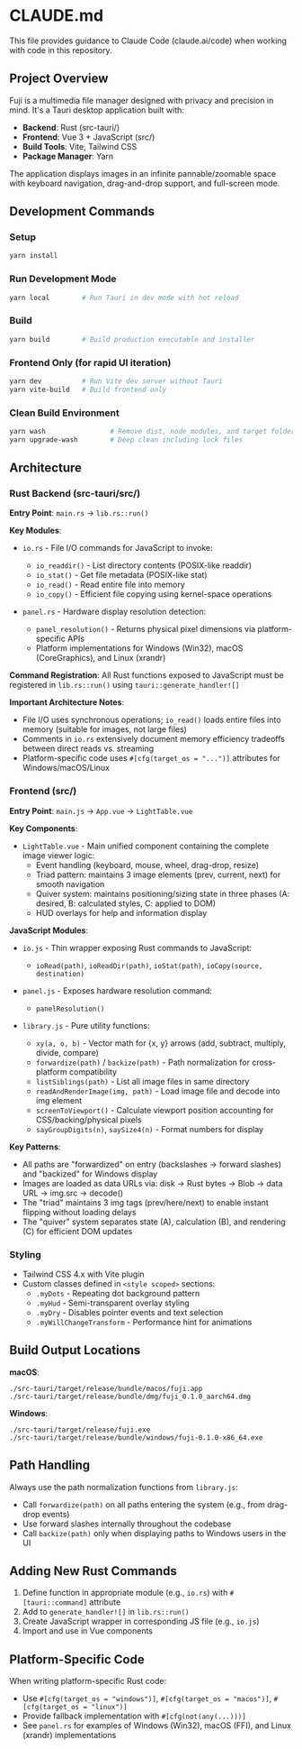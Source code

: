 # CLAUDE.md

This file provides guidance to Claude Code (claude.ai/code) when working with code in this repository.

## Project Overview

Fuji is a multimedia file manager designed with privacy and precision in mind. It's a Tauri desktop application built with:
- **Backend**: Rust (src-tauri/)
- **Frontend**: Vue 3 + JavaScript (src/)
- **Build Tools**: Vite, Tailwind CSS
- **Package Manager**: Yarn

The application displays images in an infinite pannable/zoomable space with keyboard navigation, drag-and-drop support, and full-screen mode.

## Development Commands

### Setup
```bash
yarn install
```

### Run Development Mode
```bash
yarn local        # Run Tauri in dev mode with hot reload
```

### Build
```bash
yarn build        # Build production executable and installer
```

### Frontend Only (for rapid UI iteration)
```bash
yarn dev          # Run Vite dev server without Tauri
yarn vite-build   # Build frontend only
```

### Clean Build Environment
```bash
yarn wash                # Remove dist, node_modules, and target folders
yarn upgrade-wash        # Deep clean including lock files
```

## Architecture

### Rust Backend (src-tauri/src/)

**Entry Point**: `main.rs` → `lib.rs::run()`

**Key Modules**:
- `io.rs` - File I/O commands for JavaScript to invoke:
  - `io_readdir()` - List directory contents (POSIX-like readdir)
  - `io_stat()` - Get file metadata (POSIX-like stat)
  - `io_read()` - Read entire file into memory
  - `io_copy()` - Efficient file copying using kernel-space operations

- `panel.rs` - Hardware display resolution detection:
  - `panel_resolution()` - Returns physical pixel dimensions via platform-specific APIs
  - Platform implementations for Windows (Win32), macOS (CoreGraphics), and Linux (xrandr)

**Command Registration**: All Rust functions exposed to JavaScript must be registered in `lib.rs::run()` using `tauri::generate_handler![]`

**Important Architecture Notes**:
- File I/O uses synchronous operations; `io_read()` loads entire files into memory (suitable for images, not large files)
- Comments in `io.rs` extensively document memory efficiency tradeoffs between direct reads vs. streaming
- Platform-specific code uses `#[cfg(target_os = "...")]` attributes for Windows/macOS/Linux

### Frontend (src/)

**Entry Point**: `main.js` → `App.vue` → `LightTable.vue`

**Key Components**:
- `LightTable.vue` - Main unified component containing the complete image viewer logic:
  - Event handling (keyboard, mouse, wheel, drag-drop, resize)
  - Triad pattern: maintains 3 image elements (prev, current, next) for smooth navigation
  - Quiver system: maintains positioning/sizing state in three phases (A: desired, B: calculated styles, C: applied to DOM)
  - HUD overlays for help and information display

**JavaScript Modules**:
- `io.js` - Thin wrapper exposing Rust commands to JavaScript:
  - `ioRead(path)`, `ioReadDir(path)`, `ioStat(path)`, `ioCopy(source, destination)`

- `panel.js` - Exposes hardware resolution command:
  - `panelResolution()`

- `library.js` - Pure utility functions:
  - `xy(a, o, b)` - Vector math for {x, y} arrows (add, subtract, multiply, divide, compare)
  - `forwardize(path)` / `backize(path)` - Path normalization for cross-platform compatibility
  - `listSiblings(path)` - List all image files in same directory
  - `readAndRenderImage(img, path)` - Load image file and decode into img element
  - `screenToViewport()` - Calculate viewport position accounting for CSS/backing/physical pixels
  - `sayGroupDigits(n)`, `saySize4(n)` - Format numbers for display

**Key Patterns**:
- All paths are "forwardized" on entry (backslashes → forward slashes) and "backized" for Windows display
- Images are loaded as data URLs via: disk → Rust bytes → Blob → data URL → img.src → decode()
- The "triad" maintains 3 img tags (prev/here/next) to enable instant flipping without loading delays
- The "quiver" system separates state (A), calculation (B), and rendering (C) for efficient DOM updates

### Styling

- Tailwind CSS 4.x with Vite plugin
- Custom classes defined in `<style scoped>` sections:
  - `.myDots` - Repeating dot background pattern
  - `.myHud` - Semi-transparent overlay styling
  - `.myDry` - Disables pointer events and text selection
  - `.myWillChangeTransform` - Performance hint for animations

## Build Output Locations

**macOS**:
```
./src-tauri/target/release/bundle/macos/fuji.app
./src-tauri/target/release/bundle/dmg/fuji_0.1.0_aarch64.dmg
```

**Windows**:
```
./src-tauri/target/release/fuji.exe
./src-tauri/target/release/bundle/windows/fuji-0.1.0-x86_64.exe
```

## Path Handling

Always use the path normalization functions from `library.js`:
- Call `forwardize(path)` on all paths entering the system (e.g., from drag-drop events)
- Use forward slashes internally throughout the codebase
- Call `backize(path)` only when displaying paths to Windows users in the UI

## Adding New Rust Commands

1. Define function in appropriate module (e.g., `io.rs`) with `#[tauri::command]` attribute
2. Add to `generate_handler![]` in `lib.rs::run()`
3. Create JavaScript wrapper in corresponding JS file (e.g., `io.js`)
4. Import and use in Vue components

## Platform-Specific Code

When writing platform-specific Rust code:
- Use `#[cfg(target_os = "windows")]`, `#[cfg(target_os = "macos")]`, `#[cfg(target_os = "linux")]`
- Provide fallback implementation with `#[cfg(not(any(...)))]`
- See `panel.rs` for examples of Windows (Win32), macOS (FFI), and Linux (xrandr) implementations
